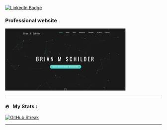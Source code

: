 

<p align="left">
<a href="https://www.linkedin.com/in/brian-schilder"><img src="https://img.shields.io/badge/LinkedIn-blue?style=for-the-badge&logo=linkedin&logoColor=white" alt="LinkedIn Badge"></a>
</p>

### Professional website

<a href="https://bschilder.github.io/BMSchilder/"><img style="height: 200px;"  src="https://github.com/bschilder/BMSchilder/raw/master/images/preview_image.png" alt="preview"></a>

 
---

### 🔥 &nbsp; My Stats :

[![GitHub Streak](http://github-readme-streak-stats.herokuapp.com?user=bschilder&theme=dark&background=000000)](https://git.io/streak-stats)


<!-- [![Top Langs](https://github-readme-stats.vercel.app/api/top-langs/?username=bschilder&layout=compact&theme=vision-friendly-dark)](https://github.com/anuraghazra/github-readme-stats) -->

---
 
